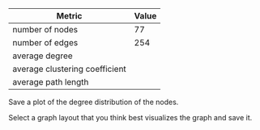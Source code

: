 



| Metric | Value |
| --- | --- |
| number of nodes | 77 |
| number of edges | 254 |
| average degree | |
| average clustering coefficient | |
| average path length | |


Save a plot of the degree distribution of the nodes.

Select a graph layout that you think best visualizes the graph and save it.

